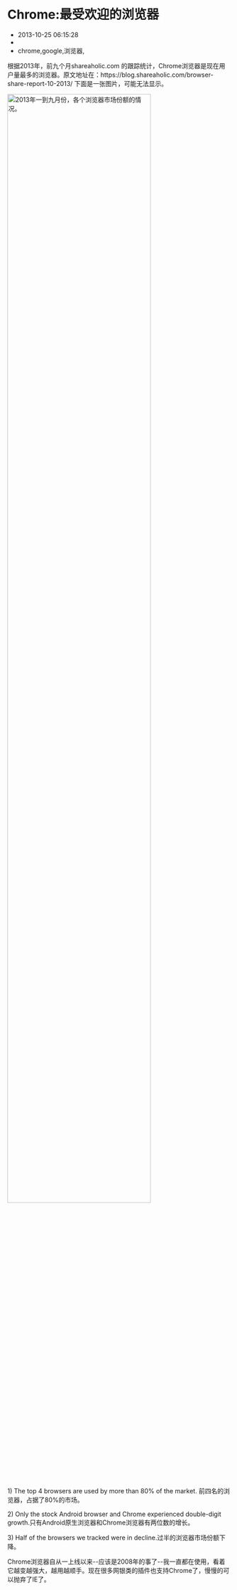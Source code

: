 # Chrome:最受欢迎的浏览器
- 2013-10-25 06:15:28
- 
- chrome,google,浏览器,

<p>根据2013年，前九个月shareaholic.com 的跟踪统计，Chrome浏览器是现在用户量最多的浏览器。原文地址在：https://blog.shareaholic.com/browser-share-report-10-2013/ 下面是一张图片，可能无法显示。</p>
<img src="https://blog.shareaholic.com/wp-content/uploads/2013/10/shareaholic-web-browser-data-Oct-13.png" alt="2013年一到九月份，各个浏览器市场份额的情况。" width="80%"/>
<p>1) The top 4 browsers are used by more than 80% of the market. 前四名的浏览器，占据了80%的市场。</p>
<p>2) Only the stock Android browser and Chrome experienced double-digit growth.只有Android原生浏览器和Chrome浏览器有两位数的增长。</p>
<p>3) Half of the browsers we tracked were in decline.过半的浏览器市场份额下降。</p>
<p>Chrome浏览器自从一上线以来--应该是2008年的事了--我一直都在使用，看着它越变越强大，越用越顺手。现在很多网银类的插件也支持Chrome了，慢慢的可以抛弃了IE了。</p>